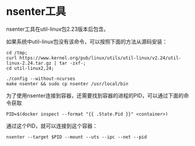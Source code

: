 # nsenter工具

nsenter工具在util-linux包2.23版本后包含。  

如果系统中util-linux包没有该命令，可以按照下面的方法从源码安装：  

```
cd /tmp;
curl https://www.kernel.org/pub/linux/utils/util-linux/v2.24/util-linux-2.24.tar.gz | tar -zxf-;
cd util-linux2,24;

./config --without-ncurses
make nsenter && sudo cp nsenter /usr/local/bin
```
为了使用nsenter连接到容器，还需要找到容器的进程的PID，可以通过下面的命令获取   

```
PID=$(docker inspect --format "{{ .State.Pid }}" <container>)
```
通过这个PID，就可以连接到这个容器：   
```
nsenter --target $PID --mount --uts --ipc --net --pid
```
